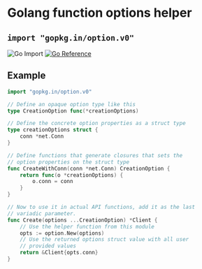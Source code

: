 # Golang function options helper

## `import "gopkg.in/option.v0"`

![Go Import](https://img.shields.io/badge/import-gopkg.in/option.v0-9cf?logo=go&style=for-the-badge)
[![Go Reference](https://img.shields.io/badge/reference-go.dev-007d9c?logo=go&style=for-the-badge)](https://pkg.go.dev/gopkg.in/option.v0)

## Example

```go
import "gopkg.in/option.v0"

// Define an opaque option type like this
type CreationOption func(*creationOptions)

// Define the concrete option properties as a struct type
type creationOptions struct {
	conn *net.Conn
}

// Define functions that generate closures that sets the
// option properties on the struct type
func CreateWithConn(conn *net.Conn) CreationOption {
	return func(o *creationOptions) {
		o.conn = conn
	}
}

// Now to use it in actual API functions, add it as the last
// variadic parameter.
func Create(options ...CreationOption) *Client {
    // Use the helper function from this module
    opts := option.New(options)
    // Use the returned options struct value with all user
    // provided values
    return &Client{opts.conn}
}
```
